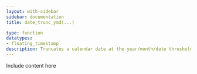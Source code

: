 ```yaml
---
layout: with-sidebar
sidebar: documentation
title: date_trunc_ymd(...)

type: function
datatypes:
- floating_timestamp
description: Truncates a calendar date at the year/month/date threshold
---
```


Include content here
